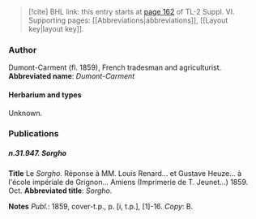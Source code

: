 > [!cite] BHL link: this entry starts at [page 162](https://www.biodiversitylibrary.org/page/33260150) of TL-2 Suppl. VI.
> Supporting pages: [[Abbreviations|abbreviations]], [[Layout key|layout key]].

### Author

Dumont-Carment (fl. 1859), French tradesman and agriculturist. 
**Abbreviated name**: *Dumont-Carment*

#### Herbarium and types

Unknown.

### Publications

##### n.31.947. Sorgho

**Title**
Le *Sorgho*. Réponse à MM. Louis Renard... et Gustave Heuze... à l'école impériale de Grignon... Amiens (Imprimerie de T. Jeunet...) 1859. Oct.
**Abbreviated title**: *Sorgho*.

**Notes**
*Publ*.: 1859, cover-t.p., p. \[i, t.p.\], \[1\]-16. *Copy*: B.

